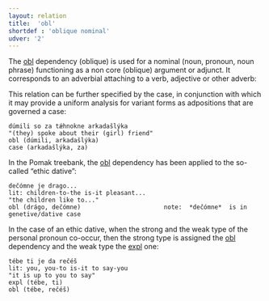 ```yaml
---
layout: relation
title:  'obl'
shortdef : 'oblique nominal'
udver: '2'
---  
```


The [obl]() dependency (oblique) is used for a nominal (noun, pronoun, noun phrase) functioning as a non core (oblique) argument or adjunct. It corresponds to an adverbial attaching to a verb, adjective or other adverb: 

This relation can be further specified by the case, in conjunction with which it may provide a uniform analysis for variant forms as adpositions that are governed a case: 
~~~ sdparse
dúmili so za tǽhnokne arkadašlýka 
"(they) spoke about their (girl) friend"               
obl (dúmili, arkadašlýka)
case (arkadašlýka, za)    
~~~

In the Pomak treebank, the [obl]() dependency  has been applied to the so-called “ethic dative”:
~~~ sdparse
dečómne je drago... 
lit: children-to-the is-it pleasant...
"the children like to..." 
obl (drágo, dečómne)                       note:  *dečómne*  is in genetive/dative case
~~~

In the case of an ethic dative, when the strong and the weak type of the personal pronoun co-occur, then the strong type is assigned the [obl]() dependency  and the weak type the [expl]() one: 

~~~ sdparse
tébe ti je da rečéš 
lit: you, you-to is-it to say-you
"it is up to you to say" 
expl (tébe, ti)
obl (tébe, rečéš)
~~~
<!-- Interlanguage links updated Po 11. listopadu 2024, 20:11:15 CET -->
